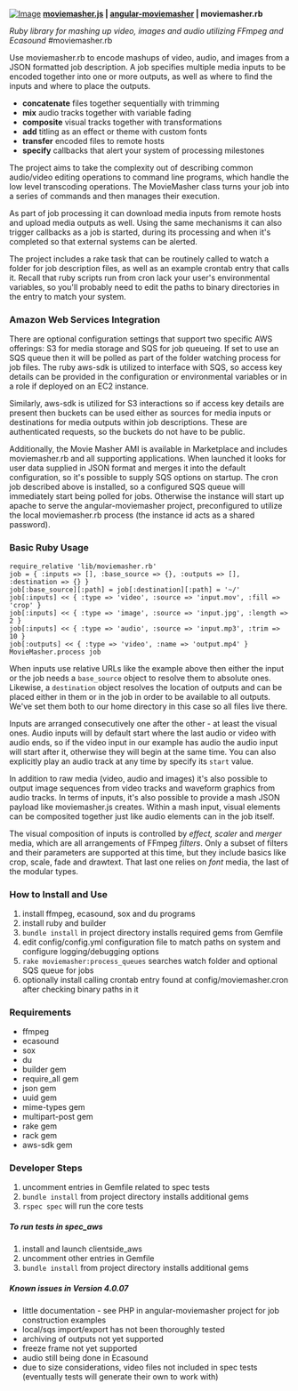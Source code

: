 [![Image](https://github.com/moviemasher/moviemasher.rb/blob/master/README/logo-120x60.png "MovieMasher.com")](http://moviemasher.com)
**[moviemasher.js](https://github.com/moviemasher/moviemasher.js "stands below angular-moviemasher, providing audiovisual playback handling and edit support in a web browser") | [angular-moviemasher](https://github.com/moviemasher/angular-moviemasher "sits between moviemasher.js and moviemasher.rb, providing an editing GUI and simple CMS middleware layer") | moviemasher.rb**

*Ruby library for mashing up video, images and audio utilizing FFmpeg and Ecasound* 
#moviemasher.rb

Use moviemasher.rb to encode mashups of video, audio, and images from a JSON formatted job description. A job specifies multiple media inputs to be encoded together into one or more outputs, as well as where to find the inputs and where to place the outputs. 

- **concatenate** files together sequentially with trimming
- **mix** audio tracks together with variable fading
- **composite** visual tracks together with transformations
- **add** titling as an effect or theme with custom fonts
- **transfer** encoded files to remote hosts
- **specify** callbacks that alert your system of processing milestones

The project aims to take the complexity out of describing common audio/video editing operations to command line programs, which handle the low level transcoding operations. The MovieMasher class turns your job into a series of commands and then manages their execution. 

As part of job processing it can download media inputs from remote hosts and upload media outputs as well. Using the same mechanisms it can also trigger callbacks as a job is started, during its processing and when it's completed so that external systems can be alerted.

The project includes a rake task that can be routinely called to watch a folder for job description files, as well as an example crontab entry that calls it. Recall that ruby scripts run from cron lack your user's environmental variables, so you'll probably need to edit the paths to binary directories in the entry to match your system.

### Amazon Web Services Integration
There are optional configuration settings that support two specific AWS offerings: S3 for media storage and SQS for job queueing. If set to use an SQS queue then it will be polled as part of the folder watching process for job files. The ruby aws-sdk is utilized to interface with SQS, so access key details can be provided in the configuration or environmental variables or in a role if deployed on an EC2 instance. 

Similarly, aws-sdk is utilized for S3 interactions so if access key details are present then buckets can be used either as sources for media inputs or destinations for media outputs within job descriptions. These are authenticated requests, so the buckets do not have to be public.

Additionally, the Movie Masher AMI is available in Marketplace and includes moviemasher.rb and all supporting applications. When launched it looks for  user data supplied in JSON format and merges it into the default configuration, so it's possible to supply SQS options on startup. The cron job described above is installed, so a configured SQS queue will immediately start being polled for jobs. Otherwise the instance will start up apache to serve the angular-moviemasher project, preconfigured to utilize the local moviemasher.rb process (the instance id acts as a shared password).

### Basic Ruby Usage

	require_relative 'lib/moviemasher.rb'
	job = { :inputs => [], :base_source => {}, :outputs => [], :destination => {} }
	job[:base_source][:path] = job[:destination][:path] = '~/'
	job[:inputs] << { :type => 'video', :source => 'input.mov', :fill => 'crop' }
	job[:inputs] << { :type => 'image', :source => 'input.jpg', :length => 2 }
	job[:inputs] << { :type => 'audio', :source => 'input.mp3', :trim => 10 }
	job[:outputs] << { :type => 'video', :name => 'output.mp4' }
	MovieMasher.process job

When inputs use relative URLs like the example above then either the input or the job needs a `base_source` object to resolve them to absolute ones. Likewise, a `destination` object resolves the location of outputs and can be placed either in them or in the job in order to be available to all outputs. We've set them both to our home directory in this case so all files live there. 

Inputs are arranged consecutively one after the other - at least the visual ones. Audio inputs will by default start where the last audio or video with audio ends, so if the video input in our example has audio the audio input will start after it, otherwise they will begin at the same time. You can also explicitly play an audio track at any time by specify its `start` value. 

In addition to raw media (video, audio and images) it's also possible to output image sequences from video tracks and waveform graphics from audio tracks. In terms of inputs, it's also possible to provide a mash JSON payload like moviemasher.js creates. Within a mash input, visual elements can be composited together just like audio elements can in the job itself. 

The visual composition of inputs is controlled by *effect, scaler* and *merger* media, which are all arrangements of FFmpeg *filters*. Only a subset of filters and their parameters are supported at this time, but they include basics like crop, scale, fade and drawtext. That last one relies on *font* media, the last of the modular types. 

### How to Install and Use
1. install ffmpeg, ecasound, sox and du programs
2. install ruby and builder
3. `bundle install` in project directory installs required gems from Gemfile
4. edit config/config.yml configuration file to match paths on system and configure logging/debugging options
5. `rake moviemasher:process_queues` searches watch folder and optional SQS queue for jobs
6. optionally install calling crontab entry found at config/moviemasher.cron after checking binary paths in it

### Requirements
- ffmpeg
- ecasound
- sox
- du
- builder gem
- require_all gem
- json gem
- uuid gem
- mime-types gem
- multipart-post gem
- rake gem
- rack gem
- aws-sdk gem

### Developer Steps
1. uncomment entries in Gemfile related to spec tests
2. `bundle install` from project directory installs additional gems
3. `rspec spec` will run the core tests

##### To run tests in spec_aws
1. install and launch clientside_aws 
2. uncomment other entries in Gemfile 
3. `bundle install` from project directory installs additional gems

##### Known issues in Version 4.0.07
- little documentation - see PHP in angular-moviemasher project for job construction examples
- local/sqs import/export has not been thoroughly tested
- archiving of outputs not yet supported
- freeze frame not yet supported
- audio still being done in Ecasound
- due to size considerations, video files not included in spec tests (eventually tests will generate their own to work with)
